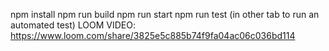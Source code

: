 npm install
npm run build
npm run start
npm run test (in other tab to run an automated test)
LOOM VIDEO: https://www.loom.com/share/3825e5c885b74f9fa04ac06c036bd114
